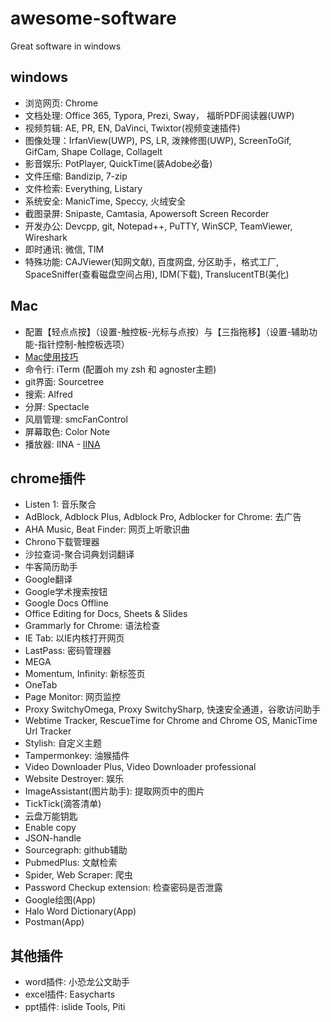# awesome-software
Great software in windows
 
## windows
- 浏览网页: Chrome
- 文档处理: Office 365, Typora, Prezi, Sway， 福昕PDF阅读器(UWP)
- 视频剪辑: AE, PR, EN, DaVinci, Twixtor(视频变速插件)
- 图像处理：IrfanView(UWP), PS, LR, 泼辣修图(UWP), ScreenToGif, GifCam, Shape Collage, Collagelt
- 影音娱乐: PotPlayer, QuickTime(装Adobe必备)
- 文件压缩: Bandizip, 7-zip
- 文件检索: Everything, Listary
- 系统安全: ManicTime, Speccy, 火绒安全
- 截图录屏: Snipaste, Camtasia, Apowersoft Screen Recorder
- 开发办公: Devcpp, git, Notepad++, PuTTY, WinSCP, TeamViewer, Wireshark
- 即时通讯: 微信, TIM
- 特殊功能: CAJViewer(知网文献), 百度网盘, 分区助手，格式工厂, SpaceSniffer(查看磁盘空间占用), IDM(下载), TranslucentTB(美化)

## Mac
- 配置【轻点点按】（设置-触控板-光标与点按）与【三指拖移】（设置-辅助功能-指针控制-触控板选项）
- [Mac使用技巧](https://www.cnblogs.com/chijianqiang/)
- 命令行: iTerm (配置oh my zsh 和 agnoster主题)
- git界面: Sourcetree
- 搜索: Alfred
- 分屏: Spectacle
- 风扇管理: smcFanControl
- 屏幕取色: Color Note
- 播放器: IINA - [IINA](https://iina.io/)

## chrome插件
- Listen 1: 音乐聚合
- AdBlock, Adblock Plus, Adblock Pro, Adblocker for Chrome: 去广告
- AHA Music, Beat Finder: 网页上听歌识曲
- Chrono下载管理器
- 沙拉查词-聚合词典划词翻译
- 牛客简历助手
- Google翻译
- Google学术搜索按钮
- Google Docs Offline
- Office Editing for Docs, Sheets & Slides
- Grammarly for Chrome: 语法检查
- IE Tab: 以IE内核打开网页
- LastPass: 密码管理器
- MEGA
- Momentum, Infinity: 新标签页
- OneTab
- Page Monitor: 网页监控
- Proxy SwitchyOmega, Proxy SwitchySharp, 快速安全通道，谷歌访问助手
- Webtime Tracker, RescueTime for Chrome and Chrome OS, ManicTime Url Tracker
- Stylish: 自定义主题
- Tampermonkey: 油猴插件
- Video Downloader Plus, Video Downloader professional
- Website Destroyer: 娱乐
- ImageAssistant(图片助手): 提取网页中的图片
- TickTick(滴答清单)
- 云盘万能钥匙
- Enable copy
- JSON-handle
- Sourcegraph: github辅助
- PubmedPlus: 文献检索
- Spider, Web Scraper: 爬虫
- Password Checkup extension: 检查密码是否泄露
- Google绘图(App)
- Halo Word Dictionary(App)
- Postman(App)

## 其他插件
- word插件: 小恐龙公文助手
- excel插件: Easycharts
- ppt插件: islide Tools, Piti
